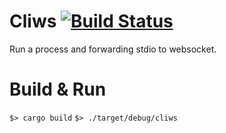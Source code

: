 # Cliws [![Build Status](https://app.travis-ci.com/b23r0/Cliws.svg?branch=main)](https://app.travis-ci.com/b23r0/Cliws)
Run a process and forwarding stdio to websocket.

# Build & Run

`$> cargo build`
`$> ./target/debug/cliws`